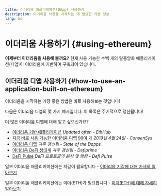 ```yaml
---
title: 이더리움 애플리케이션(DApp) 사용하기
description: 이더리움 사용을 시작하는 데 필요한 기본 정보
lang: ko
---
```


# 이더리움 사용하기 {#using-ethereum}

<div class="featured">

**이제부터 이더리움을 사용해 볼까요?** 현재 사용 가능한 수백 개의 탈중앙화 애플리케이션(디앱)이 이더리움에 기반하여 구축되어 있습니다.

</div>

## 이더리움 디앱 사용하기 {#how-to-use-an-application-built-on-ethereum}

이더리움을 시작하는 가장 좋은 방법은 바로 사용해보는 것입니다!

다음은 이더리움 디앱의 몇 가지 예시입니다. 이 목록은 주기적으로 갱신됩니다!

<RandomAppList />

더 많은 이더리움 디앱에 대해 알고 싶으신가요?

- [이더리움 기반 애플리케이션](https://docs.ethhub.io/built-on-ethereum/built-on-ethereum/) _Updated often - EthHub_
- [지금 바로 사용 가능한 이더리움 디앱 90여 개](https://media.consensys.net/40-ethereum-apps-you-can-use-right-now-d643333769f7) _2019년 4월 24일 - ConsenSys_
- [이더리움 디앱](https://www.stateofthedapps.com/rankings/platform/ethereum) _자주 갱신됨 - State of the Dapps_
- [이더리움 DeFi 생태계](https://defiprime.com/ethereum) _자주 갱신됨 - Defiprime_
- [DeFi Pulse](https://defipulse.com/) _DeFi 프로토콜의 분석 및 랭킹 - Defi Pulse_

일부 이더리움 애플리케이션에는 지갑이 필요합니다 - [이더리움 지갑에 대해 자세히 알아보기](/ko/wallets/)

일부 이더리움 애플리케이션에는 이더(ETH)가 필요합니다 - [이더(ETH)에 대해 자세히 알아보기](/ko/eth/)
